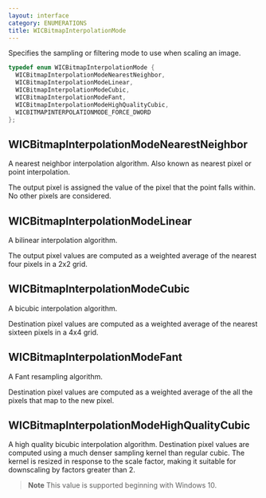 ```yaml
---
layout: interface
category: ENUMERATIONS
title: WICBitmapInterpolationMode
---
```


Specifies the sampling or filtering mode to use when scaling an image.

```cpp
typedef enum WICBitmapInterpolationMode {
  WICBitmapInterpolationModeNearestNeighbor,
  WICBitmapInterpolationModeLinear,
  WICBitmapInterpolationModeCubic,
  WICBitmapInterpolationModeFant,
  WICBitmapInterpolationModeHighQualityCubic,
  WICBITMAPINTERPOLATIONMODE_FORCE_DWORD
};
```

## WICBitmapInterpolationModeNearestNeighbor

A nearest neighbor interpolation algorithm.
Also known as nearest pixel or point interpolation.

The output pixel is assigned the value of the pixel that the point falls within.
No other pixels are considered.

## WICBitmapInterpolationModeLinear

A bilinear interpolation algorithm.

The output pixel values are computed as a weighted average of the nearest four pixels in a 2x2 grid.

## WICBitmapInterpolationModeCubic

A bicubic interpolation algorithm.

Destination pixel values are computed as a weighted average of the nearest sixteen pixels in a 4x4 grid.

## WICBitmapInterpolationModeFant

A Fant resampling algorithm.

Destination pixel values are computed as a weighted average of the all the pixels that map to the new pixel.

## WICBitmapInterpolationModeHighQualityCubic

A high quality bicubic interpolation algorithm. Destination pixel values are computed using a much denser sampling
kernel than regular cubic.
The kernel is resized in response to the scale factor, making it suitable for downscaling by factors greater than 2.

> **Note** This value is supported beginning with Windows 10.

